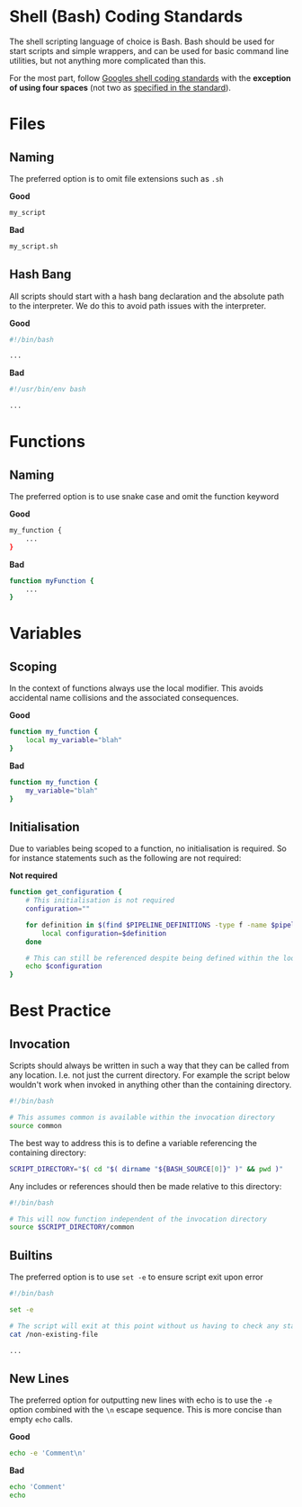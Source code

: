 Shell (Bash) Coding Standards
=============================

The shell scripting language of choice is Bash.  Bash should be used for start scripts and simple wrappers, and can be used for basic command line utilities, but not anything more complicated than this.

For the most part, follow [Googles shell coding standards](https://google.github.io/styleguide/shell.xml) with the **exception of using four spaces** (not two as [specified in the standard](https://google.github.io/styleguide/shell.xml#Indentation)).

# Files

## Naming
The preferred option is to omit file extensions such as `.sh`

**Good**

```sh
my_script
```

**Bad**

```sh
my_script.sh
```

## Hash Bang
All scripts should start with a hash bang declaration and the absolute path to the interpreter. We do this to avoid path issues with the interpreter.

**Good**

```sh
#!/bin/bash

...
```

**Bad**

```sh
#!/usr/bin/env bash

...
```

# Functions

## Naming
The preferred option is to use snake case and omit the function keyword

**Good**

```sh
my_function {
    ...
}
```

**Bad**

```sh
function myFunction {
    ...
}
```

# Variables

## Scoping
In the context of functions always use the local modifier. This avoids accidental name collisions and the associated consequences.

**Good**

```sh
function my_function {
    local my_variable="blah"
}
```

**Bad**

```sh
function my_function {
    my_variable="blah"
}
```

## Initialisation
Due to variables being scoped to a function, no initialisation is required. So for instance statements such as the following are not required:

**Not required**

```sh
function get_configuration {
    # This initialisation is not required
    configuration=""

    for definition in $(find $PIPELINE_DEFINITIONS -type f -name $pipeline); do
        local configuration=$definition
    done

    # This can still be referenced despite being defined within the loop above
    echo $configuration
}
```

# Best Practice

## Invocation
Scripts should always be written in such a way that they can be called from any location. I.e. not just the current directory. For example the script below wouldn't work when invoked in anything other than the containing directory.

```sh
#!/bin/bash

# This assumes common is available within the invocation directory
source common

```

The best way to address this is to define a variable referencing the containing directory:

```sh
SCRIPT_DIRECTORY="$( cd "$( dirname "${BASH_SOURCE[0]}" )" && pwd )"
```

Any includes or references should then be made relative to this directory:

```sh
#!/bin/bash

# This will now function independent of the invocation directory
source $SCRIPT_DIRECTORY/common
```

## Builtins
The preferred option is to use `set -e` to ensure script exit upon error

```sh
#!/bin/bash

set -e

# The script will exit at this point without us having to check any status code
cat /non-existing-file

...
```

## New Lines
The preferred option for outputting new lines with echo is to use the `-e` option combined with the `\n` escape sequence. This is more concise than empty `echo` calls.

**Good**

```sh
echo -e 'Comment\n'
```

**Bad**

```sh
echo 'Comment'
echo
```
